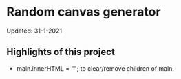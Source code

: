 # Random canvas generator

Updated: 31-1-2021


## Highlights of this project
* main.innerHTML = ""; to clear/remove children of main.